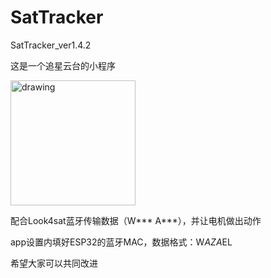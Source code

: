 # SatTracker
SatTracker_ver1.4.2  

这是一个追星云台的小程序  

<img src="https://github.com/HoyAnGx/SatTracker/commit/2b4ef2f5f0b7101fb80298c5afc06f342cd21c21" alt="drawing" width="200"/>

配合Look4sat蓝牙传输数据（W*** A***），并让电机做出动作  

app设置内填好ESP32的蓝牙MAC，数据格式：W$AZ A$EL   

希望大家可以共同改进
